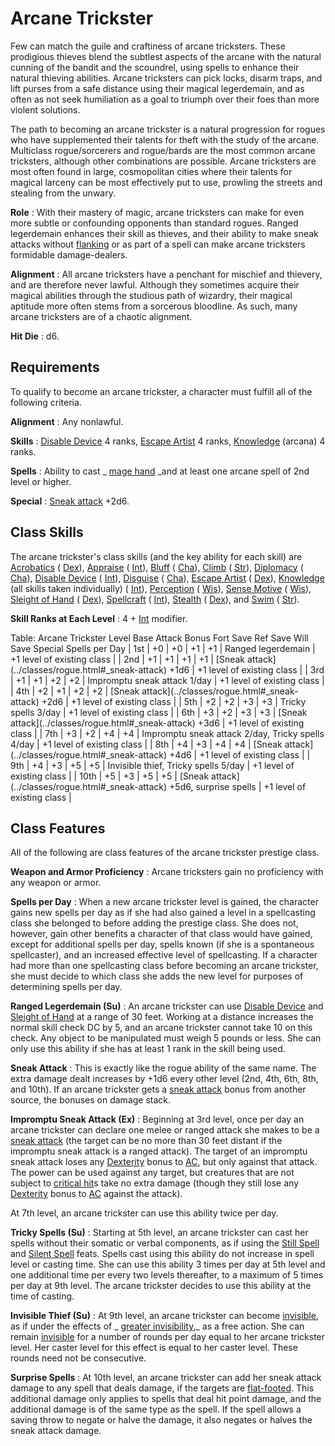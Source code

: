 # Arcane Trickster

Few can match the guile and craftiness of arcane tricksters. These prodigious thieves blend the subtlest aspects of the arcane with the natural cunning of the bandit and the scoundrel, using spells to enhance their natural thieving abilities. Arcane tricksters can pick locks, disarm traps, and lift purses from a safe distance using their magical legerdemain, and as often as not seek humiliation as a goal to triumph over their foes than more violent solutions.

The path to becoming an arcane trickster is a natural progression for rogues who have supplemented their talents for theft with the study of the arcane. Multiclass rogue/sorcerers and rogue/bards are the most common arcane tricksters, although other combinations are possible. Arcane tricksters are most often found in large, cosmopolitan cities where their talents for magical larceny can be most effectively put to use, prowling the streets and stealing from the unwary.

**Role** : With their mastery of magic, arcane tricksters can make for even more subtle or confounding opponents than standard rogues. Ranged legerdemain enhances their skill as thieves, and their ability to make sneak attacks without [flanking](../combat.html#_flanking) or as part of a spell can make arcane tricksters formidable damage-dealers.

**Alignment** : All arcane tricksters have a penchant for mischief and thievery, and are therefore never lawful. Although they sometimes acquire their magical abilities through the studious path of wizardry, their magical aptitude more often stems from a sorcerous bloodline. As such, many arcane tricksters are of a chaotic alignment.

**Hit Die** : d6.

## Requirements

To qualify to become an arcane trickster, a character must fulfill all of the following criteria.

**Alignment** : Any nonlawful.

**Skills** : [Disable Device](../skills/disableDevice.html#_disable-device) 4 ranks, [Escape Artist](../skills/escapeArtist.html#_escape-artist) 4 ranks, [Knowledge](../skills/knowledge.html#_knowledge) (arcana) 4 ranks.

**Spells** : Ability to cast _ [mage hand](../spells/mageHand.html#_mage-hand) _and at least one arcane spell of 2nd level or higher.

**Special** : [Sneak attack](../classes/rogue.html#_sneak-attack) +2d6.

## Class Skills

The arcane trickster's class skills (and the key ability for each skill) are [Acrobatics](../skills/acrobatics.html#_acrobatics) ( [Dex](../gettingStarted.html#_dexterity)), [Appraise](../skills/appraise.html#_appraise) ( [Int](../gettingStarted.html#_intelligence)), [Bluff](../skills/bluff.html#_bluff) ( [Cha](../gettingStarted.html#_charisma-new)), [Climb](../skills/climb.html#_climb) ( [Str](../gettingStarted.html#_strength)), [Diplomacy](../skills/diplomacy.html#_diplomacy) ( [Cha](../gettingStarted.html#_charisma-new)), [Disable Device](../skills/disableDevice.html#_disable-device) ( [Int](../gettingStarted.html#_intelligence)), [Disguise](../skills/disguise.html#_disguise) ( [Cha](../gettingStarted.html#_charisma-new)), [Escape Artist](../skills/escapeArtist.html#_escape-artist) ( [Dex](../gettingStarted.html#_dexterity)), [Knowledge](../skills/knowledge.html#_knowledge) (all skills taken individually) ( [Int](../gettingStarted.html#_intelligence)), [Perception](../skills/perception.html#_perception) ( [Wis](../gettingStarted.html#_wisdom)), [Sense Motive](../skills/senseMotive.html#_sense-motive) ( [Wis](../gettingStarted.html#_wisdom)), [Sleight of Hand](../skills/sleightOfHand.html#_sleight-of-hand) ( [Dex](../gettingStarted.html#_dexterity)), [Spellcraft](../skills/spellcraft.html#_spellcraft) ( [Int](../gettingStarted.html#_intelligence)), [Stealth](../skills/stealth.html#_stealth) ( [Dex](../gettingStarted.html#_dexterity)), and [Swim](../skills/swim.html#_swim) ( [Str](../gettingStarted.html#_strength)).

**Skill Ranks at Each Level** : 4 + [Int](../gettingStarted.html#_intelligence) modifier.

<caption>Table: Arcane Trickster</caption><thead><tr>
<th>Level</th>
<th>Base Attack Bonus</th>
<th>Fort Save</th>
<th>Ref Save</th>
<th>Will Save</th>
<th>Special</th>
<th>Spells per Day</th>
</tr></thead>| 1st | +0 | +0 | +1 | +1 | Ranged legerdemain | +1 level of existing class |
| 2nd | +1 | +1 | +1 | +1 | [Sneak attack](../classes/rogue.html#_sneak-attack) +1d6 | +1 level of existing class |
| 3rd | +1 | +1 | +2 | +2 | Impromptu sneak attack 1/day | +1 level of existing class |
| 4th | +2 | +1 | +2 | +2 | [Sneak attack](../classes/rogue.html#_sneak-attack) +2d6 | +1 level of existing class |
| 5th | +2 | +2 | +3 | +3 | Tricky spells 3/day | +1 level of existing class |
| 6th | +3 | +2 | +3 | +3 | [Sneak attack](../classes/rogue.html#_sneak-attack) +3d6 | +1 level of existing class |
| 7th | +3 | +2 | +4 | +4 | Impromptu sneak attack 2/day, Tricky spells 4/day | +1 level of existing class |
| 8th | +4 | +3 | +4 | +4 | [Sneak attack](../classes/rogue.html#_sneak-attack) +4d6 | +1 level of existing class |
| 9th | +4 | +3 | +5 | +5 | Invisible thief, Tricky spells 5/day | +1 level of existing class |
| 10th | +5 | +3 | +5 | +5 | [Sneak attack](../classes/rogue.html#_sneak-attack) +5d6, surprise spells | +1 level of existing class |

## Class Features

All of the following are class features of the arcane trickster prestige class.

**Weapon and Armor Proficiency** : Arcane tricksters gain no proficiency with any weapon or armor.

**Spells per Day** : When a new arcane trickster level is gained, the character gains new spells per day as if she had also gained a level in a spellcasting class she belonged to before adding the prestige class. She does not, however, gain other benefits a character of that class would have gained, except for additional spells per day, spells known (if she is a spontaneous spellcaster), and an increased effective level of spellcasting. If a character had more than one spellcasting class before becoming an arcane trickster, she must decide to which class she adds the new level for purposes of determining spells per day.

**Ranged Legerdemain (Su)** : An arcane trickster can use [Disable Device](../skills/disableDevice.html#_disable-device) and [Sleight of Hand](../skills/sleightOfHand.html#_sleight-of-hand) at a range of 30 feet. Working at a distance increases the normal skill check DC by 5, and an arcane trickster cannot take 10 on this check. Any object to be manipulated must weigh 5 pounds or less. She can only use this ability if she has at least 1 rank in the skill being used.

**Sneak Attack** : This is exactly like the rogue ability of the same name. The extra damage dealt increases by +1d6 every other level (2nd, 4th, 6th, 8th, and 10th). If an arcane trickster gets a [sneak attack](../classes/rogue.html#_sneak-attack) bonus from another source, the bonuses on damage stack.

**Impromptu Sneak Attack (Ex)** : Beginning at 3rd level, once per day an arcane trickster can declare one melee or ranged attack she makes to be a [sneak attack](../classes/rogue.html#_sneak-attack) (the target can be no more than 30 feet distant if the impromptu sneak attack is a ranged attack). The target of an impromptu sneak attack loses any [Dexterity](../gettingStarted.html#_dexterity) bonus to [AC](../combat.html#_armor-class), but only against that attack. The power can be used against any target, but creatures that are not subject to [critical hit](../combat.html#_critical-hits)s take no extra damage (though they still lose any [Dexterity](../gettingStarted.html#_dexterity) bonus to [AC](../combat.html#_armor-class) against the attack).

At 7th level, an arcane trickster can use this ability twice per day.

**Tricky Spells (Su)** : Starting at 5th level, an arcane trickster can cast her spells without their somatic or verbal components, as if using the [Still Spell](../feats.html#_still-spell) and [Silent Spell](../feats.html#_silent-spell) feats. Spells cast using this ability do not increase in spell level or casting time. She can use this ability 3 times per day at 5th level and one additional time per every two levels thereafter, to a maximum of 5 times per day at 9th level. The arcane trickster decides to use this ability at the time of casting.

**Invisible Thief (Su)** : At 9th level, an arcane trickster can become [invisible](../glossary.html#_invisible), as if under the effects of _ [greater invisibility](../spells/invisibility.html#_invisibility-greater),_ as a free action. She can remain [invisible](../glossary.html#_invisible) for a number of rounds per day equal to her arcane trickster level. Her caster level for this effect is equal to her caster level. These rounds need not be consecutive.

**Surprise Spells** : At 10th level, an arcane trickster can add her sneak attack damage to any spell that deals damage, if the targets are [flat-footed](../glossary.html#_flat-footed). This additional damage only applies to spells that deal hit point damage, and the additional damage is of the same type as the spell. If the spell allows a saving throw to negate or halve the damage, it also negates or halves the sneak attack damage.

